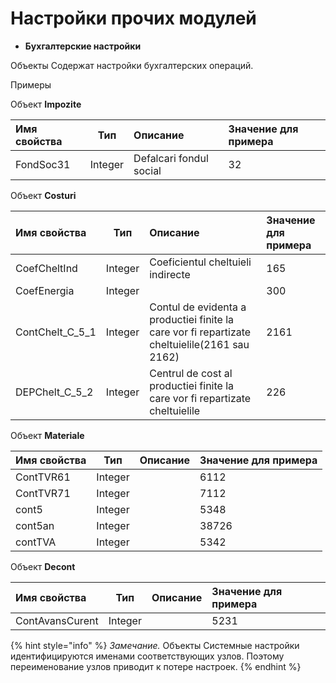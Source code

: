 # Настройки прочих модулей

* **Бухгалтерские настройки**

Объекты Содержат настройки бухгалтерских операций.

Примеры

Объект **Impozite**

| **Имя свойства** | **Тип** | **Описание** | **Значение для примера** |
| :------------- |:-------------:| :-----| :-----|
| FondSoc31 | Integer | Defalcari fondul social | 32 |

 Объект **Costuri** 

| **Имя свойства** | **Тип** | **Описание** | **Значение для примера** |
| :------------- |:-------------:| :-----| :-----|
| CoefCheltInd | Integer | Coeficientul cheltuieli indirecte | 165 |
| CoefEnergia | Integer |   | 300 |
| ContChelt\_C\_5\_1 | Integer | Contul de evidenta a productiei finite la care vor fi repartizate cheltuielile\(2161 sau 2162\) | 2161 |
| DEPChelt\_C\_5\_2 | Integer | Centrul de cost al productiei finite la care vor fi repartizate cheltuielile | 226 |

 Объект **Materiale**

| **Имя свойства**  | **Тип**  | **Описание**  | **Значение для примера**  |
| :------------- |:-------------:| :-----| :-----|
| ContTVR61 | Integer |   | 6112 |
| ContTVR71 | Integer |   | 7112 |
| cont5 | Integer |   | 5348 |
| cont5an | Integer |   | 38726 |
| contTVA | Integer |   | 5342 |

 Объект **Decont**

| **Имя свойства**  | **Тип**  | **Описание**  | **Значение для примера**  |
| :------------- |:-------------:| :-----| :-----|
| ContAvansCurent | Integer |   | 5231 |

{% hint style="info" %}
 _Замечание._  Объекты Системные настройки идентифицируются именами соответствующих узлов. Поэтому переименование узлов приводит к потере настроек.
{% endhint %}



